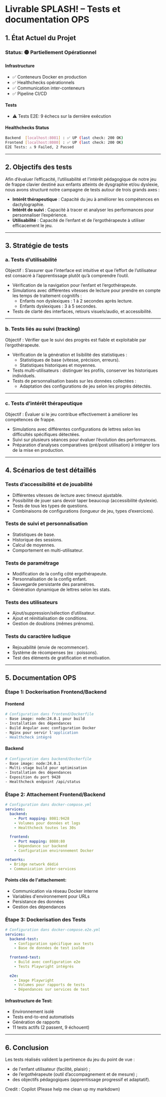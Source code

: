 # Livrable SPLASH! – Tests et documentation OPS

## 1. État Actuel du Projet

### Status: 🟡 Partiellement Opérationnel

#### Infrastructure
- ✅ Conteneurs Docker en production
- ✅ Healthchecks opérationnels
- ✅ Communication inter-conteneurs
- ✅ Pipeline CI/CD

#### Tests
- ⚠️ Tests E2E: 9 échecs sur la dernière exécution

#### Healthchecks Status
```bash
Backend  [localhost:8081] : ✅ UP (last check: 200 OK)
Frontend [localhost:8080] : ✅ UP (last check: 200 OK)
E2E Tests: ⚠️ 9 Failed, 2 Passed
```

---

## 2. Objectifs des tests

Afin d’évaluer l’efficacité, l’utilisabilité et l’intérêt pédagogique de notre jeu de frappe clavier destiné aux enfants atteints de dysgraphie et/ou dyslexie, nous avons structuré notre campagne de tests autour de trois grands axes :

- **Intérêt thérapeutique** : Capacité du jeu à améliorer les compétences en dactylographie.
- **Intérêt de suivi** : Capacité à tracer et analyser les performances pour personnaliser l’expérience.
- **Utilisabilité** : Capacité de l’enfant et de l’ergothérapeute à utiliser efficacement le jeu.

---

## 3. Stratégie de tests

### a. **Tests d’utilisabilité**
Objectif : S’assurer que l’interface est intuitive et que l’effort de l’utilisateur est consacré à l’apprentissage plutôt qu’à comprendre l’outil.

- Vérification de la navigation pour l’enfant et l’ergothérapeute.
- Simulations avec différentes vitesses de lecture pour prendre en compte les temps de traitement cognitifs :
  - Enfants non dyslexiques : 1 à 2 secondes après lecture.
  - Enfants dyslexiques : 3 à 5 secondes.
- Tests de clarté des interfaces, retours visuels/audio, et accessibilité.

---

### b. **Tests liés au suivi (tracking)**
Objectif : Vérifier que le suivi des progrès est fiable et exploitable par l’ergothérapeute.

- Vérification de la génération et lisibilité des statistiques :
  - Statistiques de base (vitesse, précision, erreurs).
  - Statistiques historiques et moyennes.
- Tests multi-utilisateurs : distinguer les profils, conserver les historiques individuels.
- Tests de personnalisation basés sur les données collectées :
  - Adaptation des configurations de jeu selon les progrès détectés.

---

### c. **Tests d’intérêt thérapeutique**
Objectif : Évaluer si le jeu contribue effectivement à améliorer les compétences de frappe.

- Simulations avec différentes configurations de lettres selon les difficultés spécifiques détectées.
- Suivi sur plusieurs séances pour évaluer l’évolution des performances.
- Préparation d’analyses comparatives (pré/post utilisation) à intégrer lors de la mise en production.

---

## 4. Scénarios de test détaillés

### **Tests d’accessibilité et de jouabilité**
- Différentes vitesses de lecture avec timeout ajustable.
- Possibilité de jouer sans devoir taper beaucoup (accessibilité dyslexie).
- Tests de tous les types de questions.
- Combinaisons de configurations (longueur de jeu, types d’exercices).

### **Tests de suivi et personnalisation**
- Statistiques de base.
- Historique des sessions.
- Calcul de moyennes.
- Comportement en multi-utilisateur.

### **Tests de paramétrage**
- Modification de la config côté ergothérapeute.
- Personnalisation de la config enfant.
- Sauvegarde persistante des paramètres.
- Génération dynamique de lettres selon les stats.

### **Tests des utilisateurs**
- Ajout/suppression/sélection d’utilisateur.
- Ajout et réinitialisation de conditions.
- Gestion de doublons (mêmes prénoms).

### **Tests du caractère ludique**
- Rejouabilité (envie de recommencer).
- Système de récompenses (ex : poissons).
- Test des éléments de gratification et motivation.

---

## 5. Documentation OPS

### Étape 1: Dockerisation Frontend/Backend
#### Frontend
```bash
# Configuration dans frontend/Dockerfile
- Base image: node:24.0.1 pour build
- Installation des dépendances
- Build Angular avec configuration Docker
- Nginx pour servir l'application
- Healthcheck intégré
```

#### Backend
```bash
# Configuration dans backend/Dockerfile
- Base image: node:24.0.1
- Multi-stage build pour optimisation
- Installation des dépendances
- Exposition du port 9428
- Healthcheck endpoint /api/status
```

### Étape 2: Attachement Frontend/Backend
```yaml
# Configuration dans docker-compose.yml
services:
  backend:
    - Port mapping: 8081:9428
    - Volumes pour données et logs
    - Healthcheck toutes les 30s
    
  frontend:
    - Port mapping: 8080:80
    - Dépendance sur backend
    - Configuration environnement Docker

networks:
  - Bridge network dédié
  - Communication inter-services
```

#### Points clés de l'attachement:
- Communication via réseau Docker interne
- Variables d'environnement pour URLs
- Persistance des données
- Gestion des dépendances

### Étape 3: Dockerisation des Tests
```yaml
# Configuration dans docker-compose.e2e.yml
services:
  backend-test:
    - Configuration spécifique aux tests
    - Base de données de test isolée
    
  frontend-test:
    - Build avec configuration e2e
    - Tests Playwright intégrés
    
  e2e:
    - Image Playwright
    - Volumes pour rapports de tests
    - Dépendances sur services de test
```

#### Infrastructure de Test:
- Environnement isolé
- Tests end-to-end automatisés
- Génération de rapports
- 11 tests actifs (2 passent, 9 échouent)

---

## 6. Conclusion
Les tests réalisés valident la pertinence du jeu du point de vue :
- de l'enfant utilisateur (facilité, plaisir) ;
- de l’ergothérapeute (outil d’accompagnement et de mesure) ;
- des objectifs pédagogiques (apprentissage progressif et adaptatif).

Credit : Copilot (Please help me clean up my markdown)